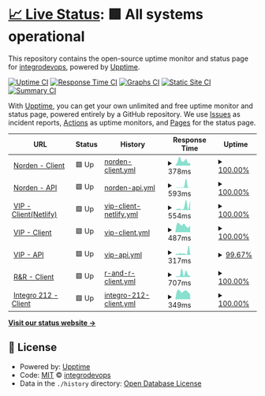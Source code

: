 # [📈 Live Status](https://integrodevops.github.io/Project-Monitor): <!--live status--> **🟩 All systems operational**

This repository contains the open-source uptime monitor and status page for [integrodevops](https://integrodevops.github.io/Project-Monitor), powered by [Upptime](https://github.com/upptime/upptime).

[![Uptime CI](https://github.com/integrodevops/Project-Monitor/workflows/Uptime%20CI/badge.svg)](https://github.com/integrodevops/Project-Monitor/actions?query=workflow%3A%22Uptime+CI%22)
[![Response Time CI](https://github.com/integrodevops/Project-Monitor/workflows/Response%20Time%20CI/badge.svg)](https://github.com/integrodevops/Project-Monitor/actions?query=workflow%3A%22Response+Time+CI%22)
[![Graphs CI](https://github.com/integrodevops/Project-Monitor/workflows/Graphs%20CI/badge.svg)](https://github.com/integrodevops/Project-Monitor/actions?query=workflow%3A%22Graphs+CI%22)
[![Static Site CI](https://github.com/integrodevops/Project-Monitor/workflows/Static%20Site%20CI/badge.svg)](https://github.com/integrodevops/Project-Monitor/actions?query=workflow%3A%22Static+Site+CI%22)
[![Summary CI](https://github.com/integrodevops/Project-Monitor/workflows/Summary%20CI/badge.svg)](https://github.com/integrodevops/Project-Monitor/actions?query=workflow%3A%22Summary+CI%22)

With [Upptime](https://upptime.js.org), you can get your own unlimited and free uptime monitor and status page, powered entirely by a GitHub repository. We use [Issues](https://github.com/integrodevops/Project-Monitor/issues) as incident reports, [Actions](https://github.com/integrodevops/Project-Monitor/actions) as uptime monitors, and [Pages](https://integrodevops.github.io/Project-Monitor) for the status page.

<!--start: status pages-->
<!-- This summary is generated by Upptime (https://github.com/upptime/upptime) -->
<!-- Do not edit this manually, your changes will be overwritten -->
<!-- prettier-ignore -->
| URL | Status | History | Response Time | Uptime |
| --- | ------ | ------- | ------------- | ------ |
| <img alt="" src="https://icons.duckduckgo.com/ip3/norden-mfg.netlify.app.ico" height="13"> [Norden - Client](https://norden-mfg.netlify.app) | 🟩 Up | [norden-client.yml](https://github.com/integrodevops/Project-Monitor/commits/HEAD/history/norden-client.yml) | <details><summary><img alt="Response time graph" src="./graphs/norden-client/response-time-week.png" height="20"> 378ms</summary><br><a href="https://integrodevops.github.io/Project-Monitor/history/norden-client"><img alt="Response time 510" src="https://img.shields.io/endpoint?url=https%3A%2F%2Fraw.githubusercontent.com%2Fintegrodevops%2FProject-Monitor%2FHEAD%2Fapi%2Fnorden-client%2Fresponse-time.json"></a><br><a href="https://integrodevops.github.io/Project-Monitor/history/norden-client"><img alt="24-hour response time 1627" src="https://img.shields.io/endpoint?url=https%3A%2F%2Fraw.githubusercontent.com%2Fintegrodevops%2FProject-Monitor%2FHEAD%2Fapi%2Fnorden-client%2Fresponse-time-day.json"></a><br><a href="https://integrodevops.github.io/Project-Monitor/history/norden-client"><img alt="7-day response time 378" src="https://img.shields.io/endpoint?url=https%3A%2F%2Fraw.githubusercontent.com%2Fintegrodevops%2FProject-Monitor%2FHEAD%2Fapi%2Fnorden-client%2Fresponse-time-week.json"></a><br><a href="https://integrodevops.github.io/Project-Monitor/history/norden-client"><img alt="30-day response time 591" src="https://img.shields.io/endpoint?url=https%3A%2F%2Fraw.githubusercontent.com%2Fintegrodevops%2FProject-Monitor%2FHEAD%2Fapi%2Fnorden-client%2Fresponse-time-month.json"></a><br><a href="https://integrodevops.github.io/Project-Monitor/history/norden-client"><img alt="1-year response time 510" src="https://img.shields.io/endpoint?url=https%3A%2F%2Fraw.githubusercontent.com%2Fintegrodevops%2FProject-Monitor%2FHEAD%2Fapi%2Fnorden-client%2Fresponse-time-year.json"></a></details> | <details><summary><a href="https://integrodevops.github.io/Project-Monitor/history/norden-client">100.00%</a></summary><a href="https://integrodevops.github.io/Project-Monitor/history/norden-client"><img alt="All-time uptime 100.00%" src="https://img.shields.io/endpoint?url=https%3A%2F%2Fraw.githubusercontent.com%2Fintegrodevops%2FProject-Monitor%2FHEAD%2Fapi%2Fnorden-client%2Fuptime.json"></a><br><a href="https://integrodevops.github.io/Project-Monitor/history/norden-client"><img alt="24-hour uptime 100.00%" src="https://img.shields.io/endpoint?url=https%3A%2F%2Fraw.githubusercontent.com%2Fintegrodevops%2FProject-Monitor%2FHEAD%2Fapi%2Fnorden-client%2Fuptime-day.json"></a><br><a href="https://integrodevops.github.io/Project-Monitor/history/norden-client"><img alt="7-day uptime 100.00%" src="https://img.shields.io/endpoint?url=https%3A%2F%2Fraw.githubusercontent.com%2Fintegrodevops%2FProject-Monitor%2FHEAD%2Fapi%2Fnorden-client%2Fuptime-week.json"></a><br><a href="https://integrodevops.github.io/Project-Monitor/history/norden-client"><img alt="30-day uptime 100.00%" src="https://img.shields.io/endpoint?url=https%3A%2F%2Fraw.githubusercontent.com%2Fintegrodevops%2FProject-Monitor%2FHEAD%2Fapi%2Fnorden-client%2Fuptime-month.json"></a><br><a href="https://integrodevops.github.io/Project-Monitor/history/norden-client"><img alt="1-year uptime 100.00%" src="https://img.shields.io/endpoint?url=https%3A%2F%2Fraw.githubusercontent.com%2Fintegrodevops%2FProject-Monitor%2FHEAD%2Fapi%2Fnorden-client%2Fuptime-year.json"></a></details>
| <img alt="" src="https://icons.duckduckgo.com/ip3/norden-mfg.uk.r.appspot.com.ico" height="13"> [Norden - API](https://norden-mfg.uk.r.appspot.com/api/hello) | 🟩 Up | [norden-api.yml](https://github.com/integrodevops/Project-Monitor/commits/HEAD/history/norden-api.yml) | <details><summary><img alt="Response time graph" src="./graphs/norden-api/response-time-week.png" height="20"> 593ms</summary><br><a href="https://integrodevops.github.io/Project-Monitor/history/norden-api"><img alt="Response time 526" src="https://img.shields.io/endpoint?url=https%3A%2F%2Fraw.githubusercontent.com%2Fintegrodevops%2FProject-Monitor%2FHEAD%2Fapi%2Fnorden-api%2Fresponse-time.json"></a><br><a href="https://integrodevops.github.io/Project-Monitor/history/norden-api"><img alt="24-hour response time 156" src="https://img.shields.io/endpoint?url=https%3A%2F%2Fraw.githubusercontent.com%2Fintegrodevops%2FProject-Monitor%2FHEAD%2Fapi%2Fnorden-api%2Fresponse-time-day.json"></a><br><a href="https://integrodevops.github.io/Project-Monitor/history/norden-api"><img alt="7-day response time 593" src="https://img.shields.io/endpoint?url=https%3A%2F%2Fraw.githubusercontent.com%2Fintegrodevops%2FProject-Monitor%2FHEAD%2Fapi%2Fnorden-api%2Fresponse-time-week.json"></a><br><a href="https://integrodevops.github.io/Project-Monitor/history/norden-api"><img alt="30-day response time 757" src="https://img.shields.io/endpoint?url=https%3A%2F%2Fraw.githubusercontent.com%2Fintegrodevops%2FProject-Monitor%2FHEAD%2Fapi%2Fnorden-api%2Fresponse-time-month.json"></a><br><a href="https://integrodevops.github.io/Project-Monitor/history/norden-api"><img alt="1-year response time 526" src="https://img.shields.io/endpoint?url=https%3A%2F%2Fraw.githubusercontent.com%2Fintegrodevops%2FProject-Monitor%2FHEAD%2Fapi%2Fnorden-api%2Fresponse-time-year.json"></a></details> | <details><summary><a href="https://integrodevops.github.io/Project-Monitor/history/norden-api">100.00%</a></summary><a href="https://integrodevops.github.io/Project-Monitor/history/norden-api"><img alt="All-time uptime 99.90%" src="https://img.shields.io/endpoint?url=https%3A%2F%2Fraw.githubusercontent.com%2Fintegrodevops%2FProject-Monitor%2FHEAD%2Fapi%2Fnorden-api%2Fuptime.json"></a><br><a href="https://integrodevops.github.io/Project-Monitor/history/norden-api"><img alt="24-hour uptime 100.00%" src="https://img.shields.io/endpoint?url=https%3A%2F%2Fraw.githubusercontent.com%2Fintegrodevops%2FProject-Monitor%2FHEAD%2Fapi%2Fnorden-api%2Fuptime-day.json"></a><br><a href="https://integrodevops.github.io/Project-Monitor/history/norden-api"><img alt="7-day uptime 100.00%" src="https://img.shields.io/endpoint?url=https%3A%2F%2Fraw.githubusercontent.com%2Fintegrodevops%2FProject-Monitor%2FHEAD%2Fapi%2Fnorden-api%2Fuptime-week.json"></a><br><a href="https://integrodevops.github.io/Project-Monitor/history/norden-api"><img alt="30-day uptime 100.00%" src="https://img.shields.io/endpoint?url=https%3A%2F%2Fraw.githubusercontent.com%2Fintegrodevops%2FProject-Monitor%2FHEAD%2Fapi%2Fnorden-api%2Fuptime-month.json"></a><br><a href="https://integrodevops.github.io/Project-Monitor/history/norden-api"><img alt="1-year uptime 99.90%" src="https://img.shields.io/endpoint?url=https%3A%2F%2Fraw.githubusercontent.com%2Fintegrodevops%2FProject-Monitor%2FHEAD%2Fapi%2Fnorden-api%2Fuptime-year.json"></a></details>
| <img alt="" src="https://icons.duckduckgo.com/ip3/vippuppies.netlify.app.ico" height="13"> [VIP - Client(Netlify)](https://vippuppies.netlify.app) | 🟩 Up | [vip-client-netlify.yml](https://github.com/integrodevops/Project-Monitor/commits/HEAD/history/vip-client-netlify.yml) | <details><summary><img alt="Response time graph" src="./graphs/vip-client-netlify/response-time-week.png" height="20"> 554ms</summary><br><a href="https://integrodevops.github.io/Project-Monitor/history/vip-client-netlify"><img alt="Response time 530" src="https://img.shields.io/endpoint?url=https%3A%2F%2Fraw.githubusercontent.com%2Fintegrodevops%2FProject-Monitor%2FHEAD%2Fapi%2Fvip-client-netlify%2Fresponse-time.json"></a><br><a href="https://integrodevops.github.io/Project-Monitor/history/vip-client-netlify"><img alt="24-hour response time 235" src="https://img.shields.io/endpoint?url=https%3A%2F%2Fraw.githubusercontent.com%2Fintegrodevops%2FProject-Monitor%2FHEAD%2Fapi%2Fvip-client-netlify%2Fresponse-time-day.json"></a><br><a href="https://integrodevops.github.io/Project-Monitor/history/vip-client-netlify"><img alt="7-day response time 554" src="https://img.shields.io/endpoint?url=https%3A%2F%2Fraw.githubusercontent.com%2Fintegrodevops%2FProject-Monitor%2FHEAD%2Fapi%2Fvip-client-netlify%2Fresponse-time-week.json"></a><br><a href="https://integrodevops.github.io/Project-Monitor/history/vip-client-netlify"><img alt="30-day response time 479" src="https://img.shields.io/endpoint?url=https%3A%2F%2Fraw.githubusercontent.com%2Fintegrodevops%2FProject-Monitor%2FHEAD%2Fapi%2Fvip-client-netlify%2Fresponse-time-month.json"></a><br><a href="https://integrodevops.github.io/Project-Monitor/history/vip-client-netlify"><img alt="1-year response time 530" src="https://img.shields.io/endpoint?url=https%3A%2F%2Fraw.githubusercontent.com%2Fintegrodevops%2FProject-Monitor%2FHEAD%2Fapi%2Fvip-client-netlify%2Fresponse-time-year.json"></a></details> | <details><summary><a href="https://integrodevops.github.io/Project-Monitor/history/vip-client-netlify">100.00%</a></summary><a href="https://integrodevops.github.io/Project-Monitor/history/vip-client-netlify"><img alt="All-time uptime 100.00%" src="https://img.shields.io/endpoint?url=https%3A%2F%2Fraw.githubusercontent.com%2Fintegrodevops%2FProject-Monitor%2FHEAD%2Fapi%2Fvip-client-netlify%2Fuptime.json"></a><br><a href="https://integrodevops.github.io/Project-Monitor/history/vip-client-netlify"><img alt="24-hour uptime 100.00%" src="https://img.shields.io/endpoint?url=https%3A%2F%2Fraw.githubusercontent.com%2Fintegrodevops%2FProject-Monitor%2FHEAD%2Fapi%2Fvip-client-netlify%2Fuptime-day.json"></a><br><a href="https://integrodevops.github.io/Project-Monitor/history/vip-client-netlify"><img alt="7-day uptime 100.00%" src="https://img.shields.io/endpoint?url=https%3A%2F%2Fraw.githubusercontent.com%2Fintegrodevops%2FProject-Monitor%2FHEAD%2Fapi%2Fvip-client-netlify%2Fuptime-week.json"></a><br><a href="https://integrodevops.github.io/Project-Monitor/history/vip-client-netlify"><img alt="30-day uptime 100.00%" src="https://img.shields.io/endpoint?url=https%3A%2F%2Fraw.githubusercontent.com%2Fintegrodevops%2FProject-Monitor%2FHEAD%2Fapi%2Fvip-client-netlify%2Fuptime-month.json"></a><br><a href="https://integrodevops.github.io/Project-Monitor/history/vip-client-netlify"><img alt="1-year uptime 100.00%" src="https://img.shields.io/endpoint?url=https%3A%2F%2Fraw.githubusercontent.com%2Fintegrodevops%2FProject-Monitor%2FHEAD%2Fapi%2Fvip-client-netlify%2Fuptime-year.json"></a></details>
| <img alt="" src="https://icons.duckduckgo.com/ip3/vippuppies.com.ico" height="13"> [VIP - Client](https://vippuppies.com) | 🟩 Up | [vip-client.yml](https://github.com/integrodevops/Project-Monitor/commits/HEAD/history/vip-client.yml) | <details><summary><img alt="Response time graph" src="./graphs/vip-client/response-time-week.png" height="20"> 487ms</summary><br><a href="https://integrodevops.github.io/Project-Monitor/history/vip-client"><img alt="Response time 586" src="https://img.shields.io/endpoint?url=https%3A%2F%2Fraw.githubusercontent.com%2Fintegrodevops%2FProject-Monitor%2FHEAD%2Fapi%2Fvip-client%2Fresponse-time.json"></a><br><a href="https://integrodevops.github.io/Project-Monitor/history/vip-client"><img alt="24-hour response time 603" src="https://img.shields.io/endpoint?url=https%3A%2F%2Fraw.githubusercontent.com%2Fintegrodevops%2FProject-Monitor%2FHEAD%2Fapi%2Fvip-client%2Fresponse-time-day.json"></a><br><a href="https://integrodevops.github.io/Project-Monitor/history/vip-client"><img alt="7-day response time 487" src="https://img.shields.io/endpoint?url=https%3A%2F%2Fraw.githubusercontent.com%2Fintegrodevops%2FProject-Monitor%2FHEAD%2Fapi%2Fvip-client%2Fresponse-time-week.json"></a><br><a href="https://integrodevops.github.io/Project-Monitor/history/vip-client"><img alt="30-day response time 525" src="https://img.shields.io/endpoint?url=https%3A%2F%2Fraw.githubusercontent.com%2Fintegrodevops%2FProject-Monitor%2FHEAD%2Fapi%2Fvip-client%2Fresponse-time-month.json"></a><br><a href="https://integrodevops.github.io/Project-Monitor/history/vip-client"><img alt="1-year response time 586" src="https://img.shields.io/endpoint?url=https%3A%2F%2Fraw.githubusercontent.com%2Fintegrodevops%2FProject-Monitor%2FHEAD%2Fapi%2Fvip-client%2Fresponse-time-year.json"></a></details> | <details><summary><a href="https://integrodevops.github.io/Project-Monitor/history/vip-client">100.00%</a></summary><a href="https://integrodevops.github.io/Project-Monitor/history/vip-client"><img alt="All-time uptime 100.00%" src="https://img.shields.io/endpoint?url=https%3A%2F%2Fraw.githubusercontent.com%2Fintegrodevops%2FProject-Monitor%2FHEAD%2Fapi%2Fvip-client%2Fuptime.json"></a><br><a href="https://integrodevops.github.io/Project-Monitor/history/vip-client"><img alt="24-hour uptime 100.00%" src="https://img.shields.io/endpoint?url=https%3A%2F%2Fraw.githubusercontent.com%2Fintegrodevops%2FProject-Monitor%2FHEAD%2Fapi%2Fvip-client%2Fuptime-day.json"></a><br><a href="https://integrodevops.github.io/Project-Monitor/history/vip-client"><img alt="7-day uptime 100.00%" src="https://img.shields.io/endpoint?url=https%3A%2F%2Fraw.githubusercontent.com%2Fintegrodevops%2FProject-Monitor%2FHEAD%2Fapi%2Fvip-client%2Fuptime-week.json"></a><br><a href="https://integrodevops.github.io/Project-Monitor/history/vip-client"><img alt="30-day uptime 100.00%" src="https://img.shields.io/endpoint?url=https%3A%2F%2Fraw.githubusercontent.com%2Fintegrodevops%2FProject-Monitor%2FHEAD%2Fapi%2Fvip-client%2Fuptime-month.json"></a><br><a href="https://integrodevops.github.io/Project-Monitor/history/vip-client"><img alt="1-year uptime 100.00%" src="https://img.shields.io/endpoint?url=https%3A%2F%2Fraw.githubusercontent.com%2Fintegrodevops%2FProject-Monitor%2FHEAD%2Fapi%2Fvip-client%2Fuptime-year.json"></a></details>
| <img alt="" src="https://icons.duckduckgo.com/ip3/vip-puppies-prod.appspot.com.ico" height="13"> [VIP - API](https://vip-puppies-prod.appspot.com/api-meta) | 🟩 Up | [vip-api.yml](https://github.com/integrodevops/Project-Monitor/commits/HEAD/history/vip-api.yml) | <details><summary><img alt="Response time graph" src="./graphs/vip-api/response-time-week.png" height="20"> 317ms</summary><br><a href="https://integrodevops.github.io/Project-Monitor/history/vip-api"><img alt="Response time 252" src="https://img.shields.io/endpoint?url=https%3A%2F%2Fraw.githubusercontent.com%2Fintegrodevops%2FProject-Monitor%2FHEAD%2Fapi%2Fvip-api%2Fresponse-time.json"></a><br><a href="https://integrodevops.github.io/Project-Monitor/history/vip-api"><img alt="24-hour response time 188" src="https://img.shields.io/endpoint?url=https%3A%2F%2Fraw.githubusercontent.com%2Fintegrodevops%2FProject-Monitor%2FHEAD%2Fapi%2Fvip-api%2Fresponse-time-day.json"></a><br><a href="https://integrodevops.github.io/Project-Monitor/history/vip-api"><img alt="7-day response time 317" src="https://img.shields.io/endpoint?url=https%3A%2F%2Fraw.githubusercontent.com%2Fintegrodevops%2FProject-Monitor%2FHEAD%2Fapi%2Fvip-api%2Fresponse-time-week.json"></a><br><a href="https://integrodevops.github.io/Project-Monitor/history/vip-api"><img alt="30-day response time 288" src="https://img.shields.io/endpoint?url=https%3A%2F%2Fraw.githubusercontent.com%2Fintegrodevops%2FProject-Monitor%2FHEAD%2Fapi%2Fvip-api%2Fresponse-time-month.json"></a><br><a href="https://integrodevops.github.io/Project-Monitor/history/vip-api"><img alt="1-year response time 252" src="https://img.shields.io/endpoint?url=https%3A%2F%2Fraw.githubusercontent.com%2Fintegrodevops%2FProject-Monitor%2FHEAD%2Fapi%2Fvip-api%2Fresponse-time-year.json"></a></details> | <details><summary><a href="https://integrodevops.github.io/Project-Monitor/history/vip-api">99.67%</a></summary><a href="https://integrodevops.github.io/Project-Monitor/history/vip-api"><img alt="All-time uptime 99.94%" src="https://img.shields.io/endpoint?url=https%3A%2F%2Fraw.githubusercontent.com%2Fintegrodevops%2FProject-Monitor%2FHEAD%2Fapi%2Fvip-api%2Fuptime.json"></a><br><a href="https://integrodevops.github.io/Project-Monitor/history/vip-api"><img alt="24-hour uptime 100.00%" src="https://img.shields.io/endpoint?url=https%3A%2F%2Fraw.githubusercontent.com%2Fintegrodevops%2FProject-Monitor%2FHEAD%2Fapi%2Fvip-api%2Fuptime-day.json"></a><br><a href="https://integrodevops.github.io/Project-Monitor/history/vip-api"><img alt="7-day uptime 99.67%" src="https://img.shields.io/endpoint?url=https%3A%2F%2Fraw.githubusercontent.com%2Fintegrodevops%2FProject-Monitor%2FHEAD%2Fapi%2Fvip-api%2Fuptime-week.json"></a><br><a href="https://integrodevops.github.io/Project-Monitor/history/vip-api"><img alt="30-day uptime 99.92%" src="https://img.shields.io/endpoint?url=https%3A%2F%2Fraw.githubusercontent.com%2Fintegrodevops%2FProject-Monitor%2FHEAD%2Fapi%2Fvip-api%2Fuptime-month.json"></a><br><a href="https://integrodevops.github.io/Project-Monitor/history/vip-api"><img alt="1-year uptime 99.94%" src="https://img.shields.io/endpoint?url=https%3A%2F%2Fraw.githubusercontent.com%2Fintegrodevops%2FProject-Monitor%2FHEAD%2Fapi%2Fvip-api%2Fuptime-year.json"></a></details>
| <img alt="" src="https://icons.duckduckgo.com/ip3/rre-prod.netlify.app.ico" height="13"> [R&R - Client](https://rre-prod.netlify.app) | 🟩 Up | [r-and-r-client.yml](https://github.com/integrodevops/Project-Monitor/commits/HEAD/history/r-and-r-client.yml) | <details><summary><img alt="Response time graph" src="./graphs/r-and-r-client/response-time-week.png" height="20"> 707ms</summary><br><a href="https://integrodevops.github.io/Project-Monitor/history/r-and-r-client"><img alt="Response time 590" src="https://img.shields.io/endpoint?url=https%3A%2F%2Fraw.githubusercontent.com%2Fintegrodevops%2FProject-Monitor%2FHEAD%2Fapi%2Fr-and-r-client%2Fresponse-time.json"></a><br><a href="https://integrodevops.github.io/Project-Monitor/history/r-and-r-client"><img alt="24-hour response time 151" src="https://img.shields.io/endpoint?url=https%3A%2F%2Fraw.githubusercontent.com%2Fintegrodevops%2FProject-Monitor%2FHEAD%2Fapi%2Fr-and-r-client%2Fresponse-time-day.json"></a><br><a href="https://integrodevops.github.io/Project-Monitor/history/r-and-r-client"><img alt="7-day response time 707" src="https://img.shields.io/endpoint?url=https%3A%2F%2Fraw.githubusercontent.com%2Fintegrodevops%2FProject-Monitor%2FHEAD%2Fapi%2Fr-and-r-client%2Fresponse-time-week.json"></a><br><a href="https://integrodevops.github.io/Project-Monitor/history/r-and-r-client"><img alt="30-day response time 630" src="https://img.shields.io/endpoint?url=https%3A%2F%2Fraw.githubusercontent.com%2Fintegrodevops%2FProject-Monitor%2FHEAD%2Fapi%2Fr-and-r-client%2Fresponse-time-month.json"></a><br><a href="https://integrodevops.github.io/Project-Monitor/history/r-and-r-client"><img alt="1-year response time 590" src="https://img.shields.io/endpoint?url=https%3A%2F%2Fraw.githubusercontent.com%2Fintegrodevops%2FProject-Monitor%2FHEAD%2Fapi%2Fr-and-r-client%2Fresponse-time-year.json"></a></details> | <details><summary><a href="https://integrodevops.github.io/Project-Monitor/history/r-and-r-client">100.00%</a></summary><a href="https://integrodevops.github.io/Project-Monitor/history/r-and-r-client"><img alt="All-time uptime 100.00%" src="https://img.shields.io/endpoint?url=https%3A%2F%2Fraw.githubusercontent.com%2Fintegrodevops%2FProject-Monitor%2FHEAD%2Fapi%2Fr-and-r-client%2Fuptime.json"></a><br><a href="https://integrodevops.github.io/Project-Monitor/history/r-and-r-client"><img alt="24-hour uptime 100.00%" src="https://img.shields.io/endpoint?url=https%3A%2F%2Fraw.githubusercontent.com%2Fintegrodevops%2FProject-Monitor%2FHEAD%2Fapi%2Fr-and-r-client%2Fuptime-day.json"></a><br><a href="https://integrodevops.github.io/Project-Monitor/history/r-and-r-client"><img alt="7-day uptime 100.00%" src="https://img.shields.io/endpoint?url=https%3A%2F%2Fraw.githubusercontent.com%2Fintegrodevops%2FProject-Monitor%2FHEAD%2Fapi%2Fr-and-r-client%2Fuptime-week.json"></a><br><a href="https://integrodevops.github.io/Project-Monitor/history/r-and-r-client"><img alt="30-day uptime 100.00%" src="https://img.shields.io/endpoint?url=https%3A%2F%2Fraw.githubusercontent.com%2Fintegrodevops%2FProject-Monitor%2FHEAD%2Fapi%2Fr-and-r-client%2Fuptime-month.json"></a><br><a href="https://integrodevops.github.io/Project-Monitor/history/r-and-r-client"><img alt="1-year uptime 100.00%" src="https://img.shields.io/endpoint?url=https%3A%2F%2Fraw.githubusercontent.com%2Fintegrodevops%2FProject-Monitor%2FHEAD%2Fapi%2Fr-and-r-client%2Fuptime-year.json"></a></details>
| <img alt="" src="https://icons.duckduckgo.com/ip3/www.integro212.com.ico" height="13"> [Integro 212 - Client](https://www.integro212.com) | 🟩 Up | [integro-212-client.yml](https://github.com/integrodevops/Project-Monitor/commits/HEAD/history/integro-212-client.yml) | <details><summary><img alt="Response time graph" src="./graphs/integro-212-client/response-time-week.png" height="20"> 349ms</summary><br><a href="https://integrodevops.github.io/Project-Monitor/history/integro-212-client"><img alt="Response time 414" src="https://img.shields.io/endpoint?url=https%3A%2F%2Fraw.githubusercontent.com%2Fintegrodevops%2FProject-Monitor%2FHEAD%2Fapi%2Fintegro-212-client%2Fresponse-time.json"></a><br><a href="https://integrodevops.github.io/Project-Monitor/history/integro-212-client"><img alt="24-hour response time 450" src="https://img.shields.io/endpoint?url=https%3A%2F%2Fraw.githubusercontent.com%2Fintegrodevops%2FProject-Monitor%2FHEAD%2Fapi%2Fintegro-212-client%2Fresponse-time-day.json"></a><br><a href="https://integrodevops.github.io/Project-Monitor/history/integro-212-client"><img alt="7-day response time 349" src="https://img.shields.io/endpoint?url=https%3A%2F%2Fraw.githubusercontent.com%2Fintegrodevops%2FProject-Monitor%2FHEAD%2Fapi%2Fintegro-212-client%2Fresponse-time-week.json"></a><br><a href="https://integrodevops.github.io/Project-Monitor/history/integro-212-client"><img alt="30-day response time 432" src="https://img.shields.io/endpoint?url=https%3A%2F%2Fraw.githubusercontent.com%2Fintegrodevops%2FProject-Monitor%2FHEAD%2Fapi%2Fintegro-212-client%2Fresponse-time-month.json"></a><br><a href="https://integrodevops.github.io/Project-Monitor/history/integro-212-client"><img alt="1-year response time 414" src="https://img.shields.io/endpoint?url=https%3A%2F%2Fraw.githubusercontent.com%2Fintegrodevops%2FProject-Monitor%2FHEAD%2Fapi%2Fintegro-212-client%2Fresponse-time-year.json"></a></details> | <details><summary><a href="https://integrodevops.github.io/Project-Monitor/history/integro-212-client">100.00%</a></summary><a href="https://integrodevops.github.io/Project-Monitor/history/integro-212-client"><img alt="All-time uptime 100.00%" src="https://img.shields.io/endpoint?url=https%3A%2F%2Fraw.githubusercontent.com%2Fintegrodevops%2FProject-Monitor%2FHEAD%2Fapi%2Fintegro-212-client%2Fuptime.json"></a><br><a href="https://integrodevops.github.io/Project-Monitor/history/integro-212-client"><img alt="24-hour uptime 100.00%" src="https://img.shields.io/endpoint?url=https%3A%2F%2Fraw.githubusercontent.com%2Fintegrodevops%2FProject-Monitor%2FHEAD%2Fapi%2Fintegro-212-client%2Fuptime-day.json"></a><br><a href="https://integrodevops.github.io/Project-Monitor/history/integro-212-client"><img alt="7-day uptime 100.00%" src="https://img.shields.io/endpoint?url=https%3A%2F%2Fraw.githubusercontent.com%2Fintegrodevops%2FProject-Monitor%2FHEAD%2Fapi%2Fintegro-212-client%2Fuptime-week.json"></a><br><a href="https://integrodevops.github.io/Project-Monitor/history/integro-212-client"><img alt="30-day uptime 100.00%" src="https://img.shields.io/endpoint?url=https%3A%2F%2Fraw.githubusercontent.com%2Fintegrodevops%2FProject-Monitor%2FHEAD%2Fapi%2Fintegro-212-client%2Fuptime-month.json"></a><br><a href="https://integrodevops.github.io/Project-Monitor/history/integro-212-client"><img alt="1-year uptime 100.00%" src="https://img.shields.io/endpoint?url=https%3A%2F%2Fraw.githubusercontent.com%2Fintegrodevops%2FProject-Monitor%2FHEAD%2Fapi%2Fintegro-212-client%2Fuptime-year.json"></a></details>

<!--end: status pages-->

[**Visit our status website →**](https://integrodevops.github.io/Project-Monitor)

## 📄 License

- Powered by: [Upptime](https://github.com/upptime/upptime)
- Code: [MIT](./LICENSE) © [integrodevops](https://integrodevops.github.io/Project-Monitor)
- Data in the `./history` directory: [Open Database License](https://opendatacommons.org/licenses/odbl/1-0/)
